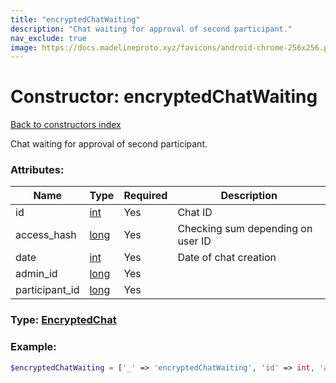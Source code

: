```yaml
---
title: "encryptedChatWaiting"
description: "Chat waiting for approval of second participant."
nav_exclude: true
image: https://docs.madelineproto.xyz/favicons/android-chrome-256x256.png
---
```

# Constructor: encryptedChatWaiting  
[Back to constructors index](/API_docs/constructors/index.md)



Chat waiting for approval of second participant.

### Attributes:

| Name     |    Type       | Required | Description |
|----------|---------------|----------|-------------|
|id|[int](/API_docs/types/int.md) | Yes|Chat ID|
|access\_hash|[long](/API_docs/types/long.md) | Yes|Checking sum depending on user ID|
|date|[int](/API_docs/types/int.md) | Yes|Date of chat creation|
|admin\_id|[long](/API_docs/types/long.md) | Yes|
|participant\_id|[long](/API_docs/types/long.md) | Yes|



### Type: [EncryptedChat](/API_docs/types/EncryptedChat.md)


### Example:

```php
$encryptedChatWaiting = ['_' => 'encryptedChatWaiting', 'id' => int, 'access_hash' => long, 'date' => int, 'admin_id' => long, 'participant_id' => long];
```  
